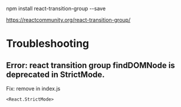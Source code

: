 
npm install react-transition-group --save

https://reactcommunity.org/react-transition-group/


# Troubleshooting

## Error: react transition group findDOMNode is deprecated in StrictMode.

Fix:
remove in index.js
```
<React.StrictMode>
```

